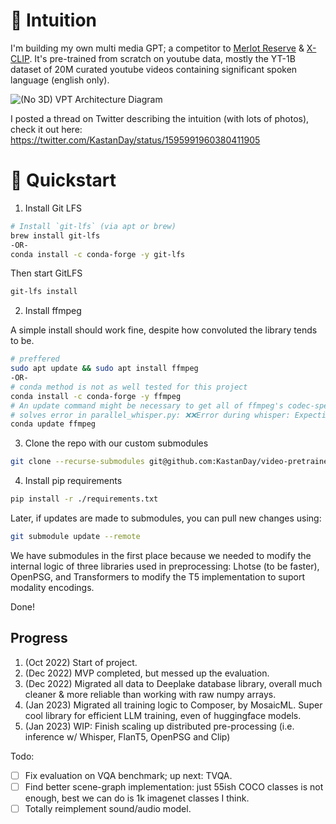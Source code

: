 # 📃 Intuition
I'm building my own multi media GPT; a competitor to [Merlot Reserve](https://rowanzellers.com/merlotreserve/) & [X-CLIP](https://huggingface.co/docs/transformers/model_doc/xclip). It's pre-trained from scratch on youtube data, mostly the YT-1B dataset of 20M curated youtube videos containing significant spoken language (english only).

![(No 3D) VPT Architecture Diagram](https://user-images.githubusercontent.com/13607221/212575351-17d9b963-1f33-47cc-a298-db36e9814411.png)

I posted a thread on Twitter describing the intuition (with lots of photos), check it out here: https://twitter.com/KastanDay/status/1595991960380411905


# 🚀 Quickstart

1. Install Git LFS
```bash
# Install `git-lfs` (via apt or brew)
brew install git-lfs
-OR-
conda install -c conda-forge -y git-lfs
```
Then start GitLFS
```bash
git-lfs install
```

2. Install ffmpeg

A simple install should work fine, despite how convoluted the library tends to be.
```bash
# preffered
sudo apt update && sudo apt install ffmpeg
-OR-
# conda method is not as well tested for this project
conda install -c conda-forge -y ffmpeg
# An update command might be necessary to get all of ffmpeg's codec-specifc extensions, which we need. 
# solves error in parallel_whisper.py: ❌❌Error during whisper: Expecting value: line 1 column 1 (char 0)
conda update ffmpeg
```

3. Clone the repo with our custom submodules
```bash
git clone --recurse-submodules git@github.com:KastanDay/video-pretrained-transformer.git
```

4. Install pip requirements 
```bash
pip install -r ./requirements.txt
```

Later, if updates are made to submodules, you can pull new changes using:
```bash
git submodule update --remote
```

We have submodules in the first place because we needed to modify the internal logic of three libraries used in preprocessing: Lhotse (to be faster), OpenPSG, and Transformers to modify the T5 implementation to suport modality encodings.

Done!

## Progress
1. (Oct 2022) Start of project.
2. (Dec 2022) MVP completed, but messed up the evaluation. 
3. (Dec 2022) Migrated all data to Deeplake database library, overall much cleaner & more reliable than working with raw numpy arrays.
4. (Jan 2023) Migrated all training logic to Composer, by MosaicML. Super cool library for efficient LLM training, even of huggingface models.
5. (Jan 2023) WIP: Finish scaling up distributed pre-processing (i.e. inference w/ Whisper, FlanT5, OpenPSG and Clip)

Todo:

- [ ] Fix evaluation on VQA benchmark; up next: TVQA.
- [ ] Find better scene-graph implementation: just 55ish COCO classes is not enough, best we can do is 1k imagenet classes I think. 
- [ ] Totally reimplement sound/audio model.
